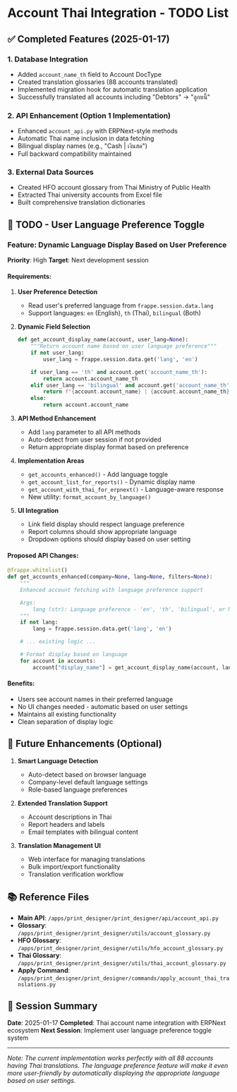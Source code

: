 # Account Thai Integration - TODO List

## ✅ Completed Features (2025-01-17)

### 1. Database Integration
- Added `account_name_th` field to Account DocType
- Created translation glossaries (88 accounts translated)
- Implemented migration hook for automatic translation application
- Successfully translated all accounts including "Debtors" → "ลูกหนี้"

### 2. API Enhancement (Option 1 Implementation)
- Enhanced `account_api.py` with ERPNext-style methods
- Automatic Thai name inclusion in data fetching
- Bilingual display names (e.g., "Cash | เงินสด")
- Full backward compatibility maintained

### 3. External Data Sources
- Created HFO account glossary from Thai Ministry of Public Health
- Extracted Thai university accounts from Excel file
- Built comprehensive translation dictionaries

## 📝 TODO - User Language Preference Toggle

### Feature: Dynamic Language Display Based on User Preference
**Priority**: High
**Target**: Next development session

#### Requirements:
1. **User Preference Detection**
   - Read user's preferred language from `frappe.session.data.lang`
   - Support languages: `en` (English), `th` (Thai), `bilingual` (Both)

2. **Dynamic Field Selection**
   ```python
   def get_account_display_name(account, user_lang=None):
       """Return account name based on user language preference"""
       if not user_lang:
           user_lang = frappe.session.data.get('lang', 'en')

       if user_lang == 'th' and account.get('account_name_th'):
           return account.account_name_th
       elif user_lang == 'bilingual' and account.get('account_name_th'):
           return f"{account.account_name} | {account.account_name_th}"
       else:
           return account.account_name
   ```

3. **API Method Enhancement**
   - Add `lang` parameter to all API methods
   - Auto-detect from user session if not provided
   - Return appropriate display format based on preference

4. **Implementation Areas**
   - `get_accounts_enhanced()` - Add language toggle
   - `get_account_list_for_reports()` - Dynamic display name
   - `get_account_with_thai_for_erpnext()` - Language-aware response
   - New utility: `format_account_by_language()`

5. **UI Integration**
   - Link field display should respect language preference
   - Report columns should show appropriate language
   - Dropdown options should display based on user setting

#### Proposed API Changes:
```python
@frappe.whitelist()
def get_accounts_enhanced(company=None, lang=None, filters=None):
    """
    Enhanced account fetching with language preference support

    Args:
        lang (str): Language preference - 'en', 'th', 'bilingual', or None for auto-detect
    """
    if not lang:
        lang = frappe.session.data.get('lang', 'en')

    # ... existing logic ...

    # Format display based on language
    for account in accounts:
        account["display_name"] = get_account_display_name(account, lang)
```

#### Benefits:
- Users see account names in their preferred language
- No UI changes needed - automatic based on user settings
- Maintains all existing functionality
- Clean separation of display logic

## 🔮 Future Enhancements (Optional)

1. **Smart Language Detection**
   - Auto-detect based on browser language
   - Company-level default language settings
   - Role-based language preferences

2. **Extended Translation Support**
   - Account descriptions in Thai
   - Report headers and labels
   - Email templates with bilingual content

3. **Translation Management UI**
   - Web interface for managing translations
   - Bulk import/export functionality
   - Translation verification workflow

## 📚 Reference Files

- **Main API**: `/apps/print_designer/print_designer/api/account_api.py`
- **Glossary**: `/apps/print_designer/print_designer/utils/account_glossary.py`
- **HFO Glossary**: `/apps/print_designer/print_designer/utils/hfo_account_glossary.py`
- **Thai Glossary**: `/apps/print_designer/print_designer/utils/thai_account_glossary.py`
- **Apply Command**: `/apps/print_designer/print_designer/commands/apply_account_thai_translations.py`

## 📅 Session Summary

**Date**: 2025-01-17
**Completed**: Thai account name integration with ERPNext ecosystem
**Next Session**: Implement user language preference toggle system

---

*Note: The current implementation works perfectly with all 88 accounts having Thai translations. The language preference feature will make it even more user-friendly by automatically displaying the appropriate language based on user settings.*